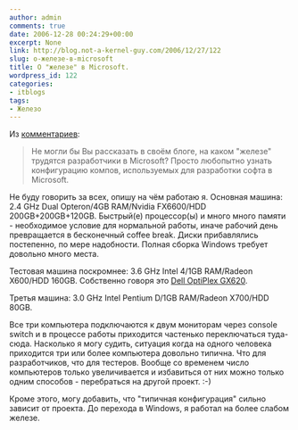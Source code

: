 ```yaml
---
author: admin
comments: true
date: 2006-12-28 00:24:29+00:00
excerpt: None
link: http://blog.not-a-kernel-guy.com/2006/12/27/122
slug: о-железе-в-microsoft
title: О "железе" в Microsoft.
wordpress_id: 122
categories:
- itblogs
tags:
- Железо
---
```


Из [комментариев](http://blogs.gotdotnet.ru/personal/not-a-kernel-guy/CommentView.aspx?guid=3B4A1485-91EE-4E9F-8A2D-ED0D36028A08#commentstart):



> Не могли бы Вы рассказать в своём блоге, на каком "железе" трудятся разработчики в Microsoft? Просто любопытно узнать конфигурацию компов, используемых для разработки софта в Microsoft.



<!-- more -->Не буду говорить за всех, опишу на чём работаю я. Основная машина: 2.4 GHz Dual Opteron/4GB RAM/Nvidia FX6600/HDD 200GB+200GB+120GB. Быстрый(е) процессор(ы) и много много памяти - необходимое условие для нормальной работы, иначе рабочий день превращается в бесконечный coffee break. Диски прибавлялись постепенно, по мере надобности. Полная сборка Windows требует довольно много места. 

Тестовая машина поскромнее: 3.6 GHz Intel 4/1GB RAM/Radeon X600/HDD 160GB. Собственно говоря это [Dell OptiPlex GX620](http://reviews.cnet.com/Dell_OptiPlex_GX620/4505-3118_7-31420314.html).

Третья машина: 3.0 GHz Intel Pentium D/1GB RAM/Radeon X700/HDD 80GB.

Все три компьютера подключаются к двум мониторам через console switch и в процессе работы приходится частенько переключаться туда-сюда. Насколько я могу судить, ситуация когда на одного человека приходится три или более компьютера довольно типична. Что для разработчиков, что для тестеров. Вообще со временем число компьютеров только увеличивается и избавиться от них можно только одним способов - перебраться на другой проект. :-)

Кроме этого, могу добавить, что "типичная конфигурация" сильно зависит от проекта. До перехода в Windows, я работал на более слабом железе.
